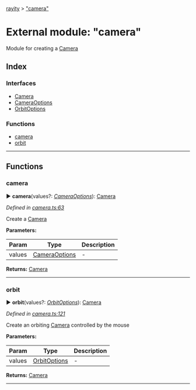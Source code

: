 [rayity](../README.md) > ["camera"](../modules/_camera_.md)



# External module: "camera"


Module for creating a [Camera](../interfaces/_camera_.camera.md)

## Index

### Interfaces

* [Camera](../interfaces/_camera_.camera.md)
* [CameraOptions](../interfaces/_camera_.cameraoptions.md)
* [OrbitOptions](../interfaces/_camera_.orbitoptions.md)


### Functions

* [camera](_camera_.md#camera-1)
* [orbit](_camera_.md#orbit)



---
## Functions
<a id="camera-1"></a>

###  camera

► **camera**(values?: *[CameraOptions](../interfaces/_camera_.cameraoptions.md)*): [Camera](../interfaces/_camera_.camera.md)




*Defined in [camera.ts:63](https://github.com/gribbet/rayity/blob/3875d6f/src/camera.ts#L63)*



Create a [Camera](../interfaces/_camera_.camera.md)


**Parameters:**

| Param | Type | Description |
| ------ | ------ | ------ |
| values | [CameraOptions](../interfaces/_camera_.cameraoptions.md)   |  - |





**Returns:** [Camera](../interfaces/_camera_.camera.md)





___

<a id="orbit"></a>

###  orbit

► **orbit**(values?: *[OrbitOptions](../interfaces/_camera_.orbitoptions.md)*): [Camera](../interfaces/_camera_.camera.md)




*Defined in [camera.ts:121](https://github.com/gribbet/rayity/blob/3875d6f/src/camera.ts#L121)*



Create an orbiting [Camera](../interfaces/_camera_.camera.md) controlled by the mouse


**Parameters:**

| Param | Type | Description |
| ------ | ------ | ------ |
| values | [OrbitOptions](../interfaces/_camera_.orbitoptions.md)   |  - |





**Returns:** [Camera](../interfaces/_camera_.camera.md)





___


